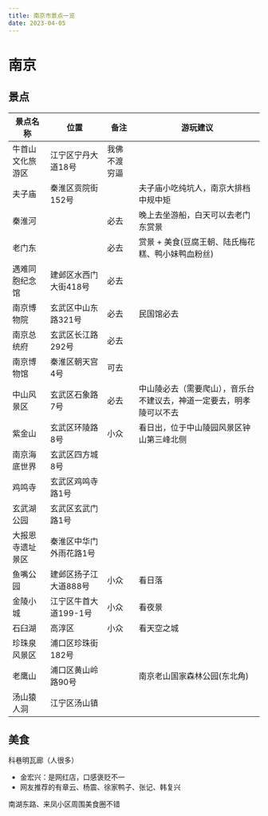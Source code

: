 ```yaml
---
title: 南京市景点一览
date: 2023-04-05
---
```


# 南京
## 景点
景点名称|位置|备注|游玩建议
-------|----|----|-------
牛首山文化旅游区|江宁区宁丹大道18号|我佛不渡穷逼|
夫子庙|秦淮区贡院街152号||夫子庙小吃纯坑人，南京大排档中规中矩
秦淮河||必去|晚上去坐游船，白天可以去老门东赏景
老门东||必去|赏景 + 美食(豆腐王朝、陆氏梅花糕、鸭小妹鸭血粉丝)
遇难同胞纪念馆|建邺区水西门大街418号|必去|
南京博物院|玄武区中山东路321号|必去|民国馆必去
南京总统府|玄武区长江路292号|必去|
南京博物馆|秦淮区朝天宫4号|可去|
中山风景区|玄武区石象路7号|必去|中山陵必去（需要爬山），音乐台不建议去，神道一定要去，明孝陵可以不去
紫金山|玄武区环陵路8号|小众|看日出，位于中山陵园风景区钟山第三峰北侧
南京海底世界|玄武区四方城8号||
鸡鸣寺|玄武区鸡鸣寺路1号||
玄武湖公园|玄武区玄武门路1号|
大报恩寺遗址景区|秦淮区中华门外雨花路1号|
鱼嘴公园|建邺区扬子江大道888号|小众|看日落
金陵小城|江宁区牛首大道199-1号|小众|看夜景
石臼湖|高淳区|小众|看天空之城
珍珠泉风景区|浦口区珍珠街182号||
老鹰山|浦口区黄山岭路90号||南京老山国家森林公园(东北角)
汤山猿人洞|江宁区汤山镇||

## 美食
科巷明瓦廊（人很多）
* 金宏兴：是网红店，口感褒贬不一
* 网友推荐的有章云、杨震、徐家鸭子、张记、韩复兴

南湖东路、来凤小区周围美食圈不错
